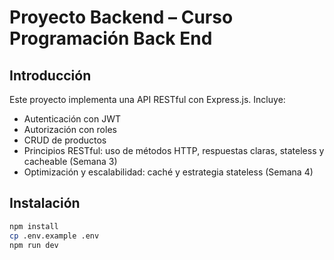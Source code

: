 # Proyecto Backend – Curso Programación Back End

## Introducción
Este proyecto implementa una API RESTful con Express.js. Incluye:
- Autenticación con JWT
- Autorización con roles
- CRUD de productos
- Principios RESTful: uso de métodos HTTP, respuestas claras, stateless y cacheable (Semana 3)
- Optimización y escalabilidad: caché y estrategia stateless (Semana 4)

## Instalación
```bash
npm install
cp .env.example .env
npm run dev
